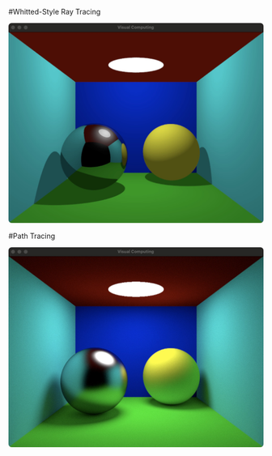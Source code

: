 #Whitted-Style Ray Tracing

![ray-tracing](https://github.com/SqwrIwy/ray-tracing/blob/master/figures/ray-tracing.jpeg)

#Path Tracing

![path-tracing](https://github.com/SqwrIwy/ray-tracing/blob/master/figures/path-tracing.jpeg)
